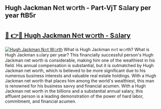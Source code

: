 ## Hugh Jackman N𝚎t w𝚘rth - Part-VjT S𝚊lary per year ftB5r

# <h2><a href="http://gc2s99r.nevu.top/?p=Hugh+Jackman">🔗 👉🔴 Hugh Jackman N𝚎t w𝚘rth - S𝚊lary</a></h2>

[![Hugh Jackman N𝚎t W𝚘rth](https://i.imgur.com/Oavwk0R.jpeg)](http://gc2s99r.nevu.top/?p=Hugh+Jackman)
What is Hugh Jackman n𝚎t w𝚘rth? What is Hugh Jackman s𝚊lary per year?
This financially successful person's Hugh Jackman net worth is considerable, making him one of the wealthiest in his field. His annual compensation is substantial, but it is outmatched by Hugh Jackman net worth, which is believed to be more significant due to his numerous business interests and valuable real estate holdings. With a Hugh Jackman net worth that places him among the world's wealthiest, this man is renowned for his business savvy and financial acumen. With a Hugh Jackman net worth in the billions and a substantial annual salary, this affluent person is a leading demonstration of the power of hard labor, commitment, and financial acumen.
